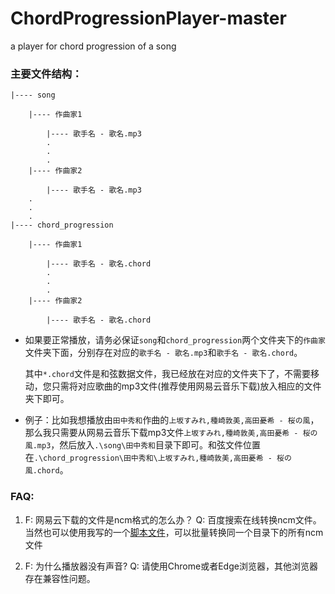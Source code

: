 # ChordProgressionPlayer-master
a player for chord progression of a song

### 主要文件结构：
```
|---- song

    |---- 作曲家1

        |---- 歌手名 - 歌名.mp3
        .                                  
        .                                 
        .                                
    |---- 作曲家2     

        |---- 歌手名 - 歌名.mp3   
    .                                     
    .                                    
    .                                      
|---- chord_progression      

    |---- 作曲家1            

        |---- 歌手名 - 歌名.chord
        .
        .
        .
    |---- 作曲家2

        |---- 歌手名 - 歌名.chord
```

* 如果要正常播放，请务必保证`song`和`chord_progression`两个文件夹下的`作曲家`文件夹下面，分别存在对应的`歌手名 - 歌名.mp3`和`歌手名 - 歌名.chord`。
  
  其中`*.chord`文件是和弦数据文件，我已经放在对应的文件夹下了，不需要移动，您只需将对应歌曲的mp3文件(推荐使用网易云音乐下载)放入相应的文件夹下即可。

* 例子：比如我想播放由`田中秀和`作曲的`上坂すみれ,種崎敦美,高田憂希 - 桜の風`，那么我只需要从网易云音乐下载mp3文件`上坂すみれ,種崎敦美,高田憂希 - 桜の風.mp3`，然后放入`.\song\田中秀和`目录下即可。和弦文件位置在`.\chord_progression\田中秀和\上坂すみれ,種崎敦美,高田憂希 - 桜の風.chord`。

### FAQ:
1. F: 网易云下载的文件是ncm格式的怎么办？
   Q: 百度搜索在线转换ncm文件。当然也可以使用我写的一个[脚本文件](https://github.com/acgmusic/fuck_ncm)，可以批量转换同一个目录下的所有ncm文件

1. F: 为什么播放器没有声音?
   Q: 请使用Chrome或者Edge浏览器，其他浏览器存在兼容性问题。


   